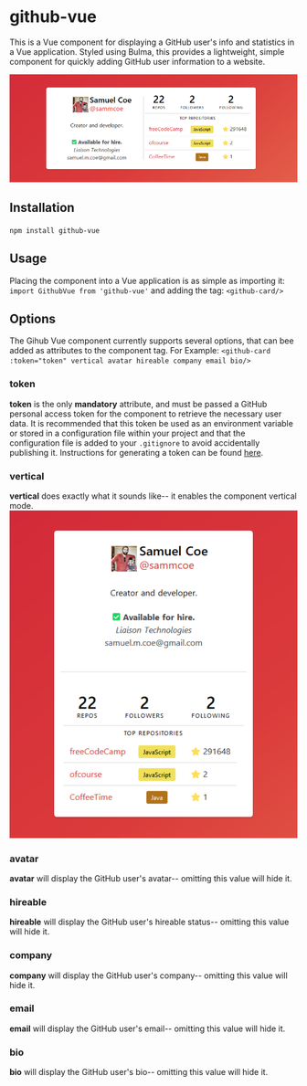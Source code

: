 # github-vue
This is a Vue component for displaying a GitHub user's info and statistics in a Vue application.
Styled using Bulma, this provides a lightweight, simple component for quickly adding GitHub user information to a website.

![Primary Screenshot](docs/component-full.png)

## Installation
`npm install github-vue`

## Usage
Placing the component into a Vue application is as simple as importing it:
`import GithubVue from 'github-vue'`
and adding the tag:
`<github-card/>`

## Options
The Gihub Vue component currently supports several options, that can bee added as attributes to the component tag.
For Example:
`<github-card
  :token="token"
  vertical
  avatar
  hireable
  company
  email
  bio/>`
  
### token
**token** is the only **mandatory** attribute, and must be passed a GitHub personal access token for the component to retrieve the necessary user data.  It is recommended that this token be used as an environment variable or stored in a configuration file within your project and that the configuration file is added to your `.gitignore` to avoid accidentally publishing it.  Instructions for generating a token can be found [here](https://help.github.com/articles/creating-a-personal-access-token-for-the-command-line/).

### vertical
**vertical** does exactly what it sounds like-- it enables the component vertical mode.
![Vertical Screenshot](docs/component-vert.png)

### avatar
**avatar** will display the GitHub user's avatar-- omitting this value will hide it.

### hireable
**hireable** will display the GitHub user's hireable status-- omitting this value will hide it.

### company
**company** will display the GitHub user's company-- omitting this value will hide it.

### email
**email** will display the GitHub user's email-- omitting this value will hide it.

### bio
**bio** will display the GitHub user's bio-- omitting this value will hide it.
